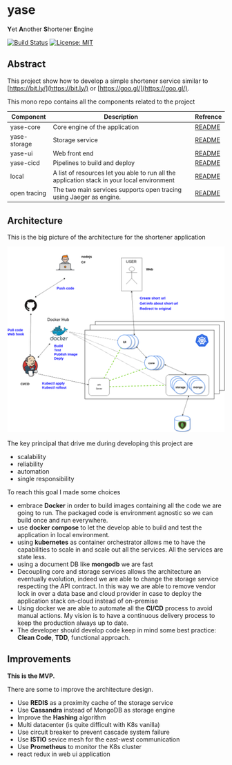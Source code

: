 # yase
**Y**et **A**nother **S**hortener **E**ngine


[![Build Status](https://travis-ci.org/FrancoMelandri/yase.svg?branch=master)](https://travis-ci.org/FrancoMelandri/yase) [![License: MIT](https://img.shields.io/badge/License-MIT-yellow.svg)](https://opensource.org/licenses/MIT)


## Abstract

This project show how to develop a simple shortener service similar to [https://bit.ly/](https://bit.ly/) or [https://goo.gl/](https://goo.gl/).

This mono repo contains all the components related to the project

| Component    | Description                                                  | Refrence                         |
| ------------ | ------------------------------------------------------------ | -------------------------------- |
| yase-core    | Core engine of the application                               | [README](./docs/yase-core.md)    |
| yase-storage | Storage service                                              | [README](./docs/yase-storage.md) |
| yase-ui      | Web front end                                                | [README](./docs/yase-ui.md)      |
| yase-cicd    | Pipelines to build and deploy                                | [README](./docs/yase-cicd.md)    |
| local        | A list of resources let you able to run all the application stack in your local environment | [README](./docs/yase-local.md)   |
| open tracing | The two main services supports open tracing using Jaeger as engine. | [README](./docs/yase-jaeger.md)  |



## Architecture

This is the big picture of the architecture for the shortener application

![architecture](docs/architecture.png)



The key principal that drive me during developing this project are

- scalability
- reliability
- automation
- single responsibility



To reach this goal I made some choices

- embrace **Docker** in order to build images containing all the code we are going to run. The packaged code is environment agnostic so we can build once and run everywhere.
- use **docker compose** to let the develop able to build and test the application in local environment.
- using **kubernetes** as container orchestrator allows me to have the capabilities to scale in and scale out all the services. All the services are state less.
- using a document DB like **mongodb** we are fast
- Decoupling core and storage services allows the architecture an eventually evolution, indeed we are able to change the storage service respecting the API contract. In this way we are able to remove vendor lock in over a data base and cloud provider in case to deploy the application stack on-cloud instead of on-premise
- Using docker we are able to automate all the **CI/CD** process to avoid manual actions. My vision is to have a continuous delivery process to keep the production always up to date.
- The developer should develop code keep in mind some best practice: **Clean Code**, **TDD**, functional approach.





## Improvements

**This is the MVP.**

There are some  to improve the architecture design.

- Use **REDIS** as a proximity cache of the storage service
- Use **Cassandra** instead of MongoDB as storage engine
- Improve the **Hashing** algorithm
- Multi datacenter (is quite difficult with K8s vanilla)
- Use circuit breaker to prevent cascade system failure
- Use **ISTIO** sevice mesh for the east-west communication
- Use **Prometheus** to monitor the K8s cluster
- react redux in web ui application

